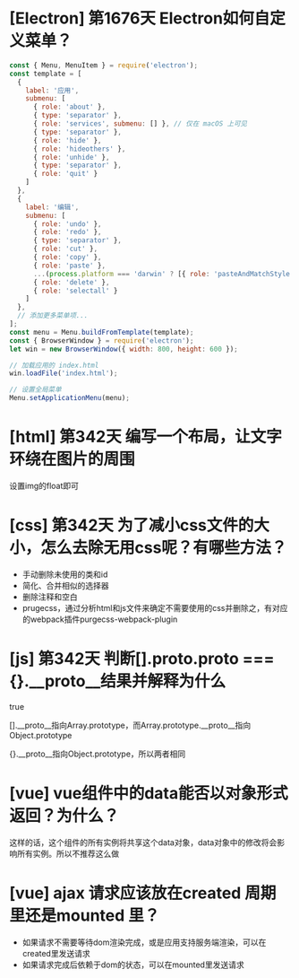 # [Electron] 第1676天 Electron如何自定义菜单？

```javascript
const { Menu, MenuItem } = require('electron');
const template = [
  {
    label: '应用',
    submenu: [
      { role: 'about' },
      { type: 'separator' },
      { role: 'services', submenu: [] }, // 仅在 macOS 上可见
      { type: 'separator' },
      { role: 'hide' },
      { role: 'hideothers' },
      { role: 'unhide' },
      { type: 'separator' },
      { role: 'quit' }
    ]
  },
  {
    label: '编辑',
    submenu: [
      { role: 'undo' },
      { role: 'redo' },
      { type: 'separator' },
      { role: 'cut' },
      { role: 'copy' },
      { role: 'paste' },
      ...(process.platform === 'darwin' ? [{ role: 'pasteAndMatchStyle' }] : []),
      { role: 'delete' },
      { role: 'selectall' }
    ]
  },
  // 添加更多菜单项...
];
const menu = Menu.buildFromTemplate(template);
const { BrowserWindow } = require('electron');
let win = new BrowserWindow({ width: 800, height: 600 });

// 加载应用的 index.html
win.loadFile('index.html');

// 设置全局菜单
Menu.setApplicationMenu(menu);

```


# [html] 第342天 编写一个布局，让文字环绕在图片的周围

设置img的float即可

# [css] 第342天 为了减小css文件的大小，怎么去除无用css呢？有哪些方法？

- 手动删除未使用的类和id
- 简化、合并相似的选择器
- 删除注释和空白
- prugecss，通过分析html和js文件来确定不需要使用的css并删除之，有对应的webpack插件purgecss-webpack-plugin

# [js] 第342天 判断[].__proto__.__proto__ === {}.__proto__结果并解释为什么

true

[].__proto__指向Array.prototype，而Array.prototype.__proto__指向Object.prototype

{}.__proto__指向Object.prototype，所以两者相同

# [vue] vue组件中的data能否以对象形式返回？为什么？

这样的话，这个组件的所有实例将共享这个data对象，data对象中的修改将会影响所有实例。所以不推荐这么做

# [vue] ajax 请求应该放在created 周期里还是mounted 里？

- 如果请求不需要等待dom渲染完成，或是应用支持服务端渲染，可以在created里发送请求
- 如果请求完成后依赖于dom的状态，可以在mounted里发送请求
